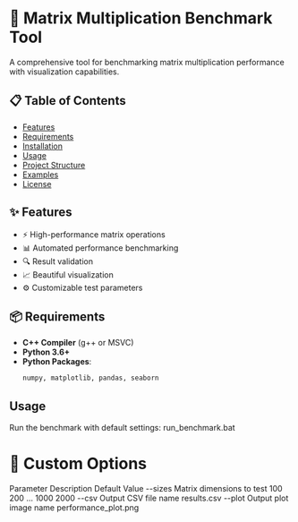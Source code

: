 # 🚀 Matrix Multiplication Benchmark Tool


A comprehensive tool for benchmarking matrix multiplication performance with visualization capabilities.

## 📋 Table of Contents
- [Features](#-features)
- [Requirements](#-requirements)
- [Installation](#-installation)
- [Usage](#-usage)
- [Project Structure](#-project-structure)
- [Examples](#-examples)
- [License](#-license)

## ✨ Features
- ⚡ High-performance matrix operations
- 📊 Automated performance benchmarking
- 🔍 Result validation
- 📈 Beautiful visualization
- ⚙️ Customizable test parameters

## 📦 Requirements
- **C++ Compiler** (g++ or MSVC)
- **Python 3.6+**
- **Python Packages**:
  ```bash
  numpy, matplotlib, pandas, seaborn

## Usage
Run the benchmark with default settings:
run_benchmark.bat

# 🔧 Custom Options
Parameter	Description	Default Value
--sizes	Matrix dimensions to test	100 200 ... 1000 2000
--csv	Output CSV file name	results.csv
--plot	Output plot image name	performance_plot.png
